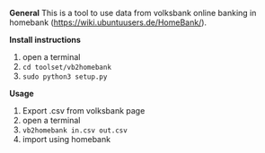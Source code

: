 **General**
This is a tool to use data from volksbank online banking
in homebank (https://wiki.ubuntuusers.de/HomeBank/).

**Install instructions**
1. open a terminal
2. `cd toolset/vb2homebank`
3. `sudo python3 setup.py`

**Usage**
1. Export .csv from volksbank page
2. open a terminal
3. `vb2homebank in.csv out.csv`
4. import using homebank